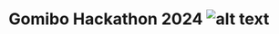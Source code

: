 # Gomibo Hackathon 2024 ![alt text](https://werkenbijbelsimpel.nl/wp-content/uploads/2023/01/Belsimpel-A-Gomibo-company_RGB_op-wit.svg)
